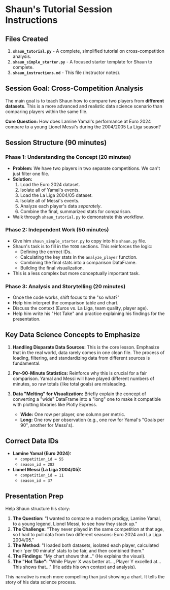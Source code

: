 # Shaun's Tutorial Session Instructions

## Files Created
1. **`shaun_tutorial.py`** - A complete, simplified tutorial on cross-competition analysis.
2. **`shaun_simple_starter.py`** - A focused starter template for Shaun to complete.
3. **`shaun_instructions.md`** - This file (instructor notes).

## Session Goal: Cross-Competition Analysis
The main goal is to teach Shaun how to compare two players from **different datasets**. This is a more advanced and realistic data science scenario than comparing players within the same file.

**Core Question:** How does Lamine Yamal's performance at Euro 2024 compare to a young Lionel Messi's during the 2004/2005 La Liga season?

## Session Structure (90 minutes)

### Phase 1: Understanding the Concept (20 minutes)
- **Problem:** We have two players in two separate competitions. We can't just filter one file.
- **Solution:**
  1. Load the Euro 2024 dataset.
  2. Isolate all of Yamal's events.
  3. Load the La Liga 2004/05 dataset.
  4. Isolate all of Messi's events.
  5. Analyze each player's data *separately*.
  6. Combine the final, summarized stats for comparison.
- Walk through `shaun_tutorial.py` to demonstrate this workflow.

### Phase 2: Independent Work (50 minutes)
- Give him `shaun_simple_starter.py` to copy into his `shaun.py` file.
- Shaun's task is to fill in the `TODO` sections. This reinforces the logic:
  - Defining the correct IDs.
  - Calculating the key stats in the `analyze_player` function.
  - Combining the final stats into a comparison DataFrame.
  - Building the final visualization.
- This is a less complex but more conceptually important task.

### Phase 3: Analysis and Storytelling (20 minutes)
- Once the code works, shift focus to the "so what?"
- Help him interpret the comparison table and chart.
- Discuss the context (Euros vs. La Liga, team quality, player age).
- Help him write his "Hot Take" and practice explaining his findings for the presentation.

## Key Data Science Concepts to Emphasize

1.  **Handling Disparate Data Sources:** This is the core lesson. Emphasize that in the real world, data rarely comes in one clean file. The process of loading, filtering, and standardizing data from different sources is fundamental.

2.  **Per-90-Minute Statistics:** Reinforce why this is crucial for a fair comparison. Yamal and Messi will have played different numbers of minutes, so raw totals (like total goals) are misleading.

3.  **Data "Melting" for Visualization:** Briefly explain the concept of converting a "wide" DataFrame into a "long" one to make it compatible with plotting libraries like Plotly Express.
    -   **Wide:** One row per player, one column per metric.
    -   **Long:** One row per observation (e.g., one row for Yamal's "Goals per 90", another for Messi's).

## Correct Data IDs
-   **Lamine Yamal (Euro 2024):**
    -   `competition_id = 55`
    -   `season_id = 282`
-   **Lionel Messi (La Liga 2004/05):**
    -   `competition_id = 11`
    -   `season_id = 37`

## Presentation Prep
Help Shaun structure his story:
1.  **The Question:** "I wanted to compare a modern prodigy, Lamine Yamal, to a young legend, Lionel Messi, to see how they stack up."
2.  **The Challenge:** "They never played in the same competition at that age, so I had to pull data from two different seasons: Euro 2024 and La Liga 2004/05."
3.  **The Method:** "I loaded both datasets, isolated each player, calculated their 'per 90 minute' stats to be fair, and then combined them."
4.  **The Findings:** "My chart shows that..." (He explains the visual).
5.  **The "Hot Take":** "While Player X was better at..., Player Y excelled at... This shows that..." (He adds his own context and analysis).

This narrative is much more compelling than just showing a chart. It tells the story of his data science process.